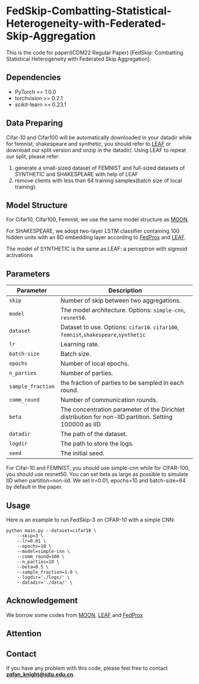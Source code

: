 # FedSkip-Combatting-Statistical-Heterogeneity-with-Federated-Skip-Aggregation
This is the code for paper(ICDM22 Regular Paper) [FedSkip: Combatting Statistical Heterogeneity with Federated Skip Aggregation].

## Dependencies
* PyTorch >= 1.0.0
* torchvision >= 0.2.1
* scikit-learn >= 0.23.1

## Data Preparing
Cifar-10 and Cifar100 will be automatically downloaded in your datadir while for femnist, shakespeare and synthetic, you should refer to [LEAF](https://github.com/TalwalkarLab/leaf) or download our split version and unzip in the datadir/. 
Using LEAF to repeat our split, please refer:
1) generate a small-sized dataset of FEMNIST and full-sized datasets of SYNTHETIC and SHAKESPEARE with help of LEAF
2) remove clients with less than 64 training samples(batch size of local training).

## Model Structure
For Cifar10, Cifar100, Femnist, we use the same model structure as [MOON](https://github.com/QinbinLi/MOON).

For SHAKESPEARE, we adopt two-layer LSTM classifier containing 100 hidden units with an 8D embedding layer according to [FedProx](https://github.com/litian96/FedProx) and [LEAF](https://github.com/TalwalkarLab/leaf).

The model of SYNTHETIC is the same as LEAF: a perceptron with sigmoid activations
## Parameters
| Parameter                      | Description                                 |
| ----------------------------- | ---------------------------------------- |
| `skip` | Number of skip between two aggregations. |
| `model`                     | The model architecture. Options: `simple-cnn`, `resnet50`.|
| `dataset`      | Dataset to use. Options: `cifar10`. `cifar100`, `femnist`,`shakespeare`,`synthetic`|
| `lr` | Learning rate. |
| `batch-size` | Batch size. |
| `epochs` | Number of local epochs. |
| `n_parties` | Number of parties. |
| `sample_fraction` | the fraction of parties to be sampled in each round. |
| `comm_round`    | Number of communication rounds. |
| `beta` | The concentration parameter of the Dirichlet distribution for non-IID partition. Setting 100000 as IID |
| `datadir` | The path of the dataset. |
| `logdir` | The path to store the logs. |
| `seed` | The initial seed. |  

For Cifar-10 and FEMNIST, you should use simple-cnn while for CIFAR-100, you should use resnet50. You can set beta as large as possible to simulate IID when partition=non-iid. We set lr=0.01, epochs=10 and batch-size=64 by default in the paper.

## Usage
Here is an example to run FedSkip-3 on CIFAR-10 with a simple CNN:
```
python main.py --dataset=cifar10 \
    --skip=3 \
    --lr=0.01 \
    --epochs=10 \
    --model=simple-cnn \
    --comm_round=100 \
    --n_parties=10 \
    --beta=0.5 \
    --sample_fraction=1.0 \
    --logdir='./logs/' \
    --datadir='./data/' \
```
## Acknowledgement
We borrow some codes from [MOON](https://github.com/QinbinLi/MOON), [LEAF](https://github.com/TalwalkarLab/leaf) and [FedProx](https://github.com/litian96/FedProx)
## Attention

## Contact

If you have any problem with this code, please feel free to contact **zqfan_knight@sjtu.edu.cn**.
